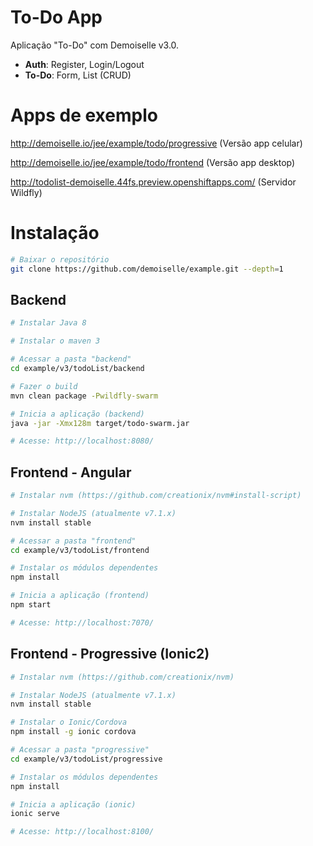 # To-Do App
Aplicação "To-Do" com Demoiselle v3.0.

- **Auth**: Register, Login/Logout
- **To-Do**: Form, List (CRUD)

# Apps de exemplo
http://demoiselle.io/jee/example/todo/progressive (Versão app celular)

http://demoiselle.io/jee/example/todo/frontend (Versão app desktop)

http://todolist-demoiselle.44fs.preview.openshiftapps.com/ (Servidor Wildfly)



# Instalação

```bash
# Baixar o repositório
git clone https://github.com/demoiselle/example.git --depth=1
```

## Backend
```bash
# Instalar Java 8 

# Instalar o maven 3

# Acessar a pasta "backend"
cd example/v3/todoList/backend

# Fazer o build
mvn clean package -Pwildfly-swarm

# Inicia a aplicação (backend)
java -jar -Xmx128m target/todo-swarm.jar

# Acesse: http://localhost:8080/

```

## Frontend - Angular
```bash
# Instalar nvm (https://github.com/creationix/nvm#install-script)

# Instalar NodeJS (atualmente v7.1.x)
nvm install stable

# Acessar a pasta "frontend"
cd example/v3/todoList/frontend

# Instalar os módulos dependentes
npm install

# Inicia a aplicação (frontend)
npm start

# Acesse: http://localhost:7070/
```

## Frontend - Progressive (Ionic2)
```bash
# Instalar nvm (https://github.com/creationix/nvm)

# Instalar NodeJS (atualmente v7.1.x)
nvm install stable

# Instalar o Ionic/Cordova
npm install -g ionic cordova

# Acessar a pasta "progressive"
cd example/v3/todoList/progressive

# Instalar os módulos dependentes
npm install

# Inicia a aplicação (ionic)
ionic serve

# Acesse: http://localhost:8100/
```
